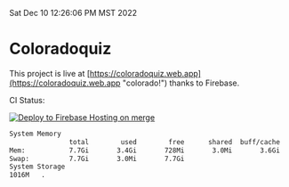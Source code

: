 Sat Dec 10 12:26:06 PM MST 2022

# Coloradoquiz


This project is live at [https://coloradoquiz.web.app](https://coloradoquiz.web.app "colorado!") thanks to Firebase.

CI Status: 

[![Deploy to Firebase Hosting on merge](https://github.com/teamkushal/coloradoquiz/actions/workflows/firebase-hosting-merge.yml/badge.svg)](https://github.com/teamkushal/coloradoquiz/actions/workflows/firebase-hosting-merge.yml)

```bash
System Memory
               total        used        free      shared  buff/cache   available
Mem:           7.7Gi       3.4Gi       728Mi       3.0Mi       3.6Gi       3.8Gi
Swap:          7.7Gi       3.0Mi       7.7Gi
System Storage
1016M	.
```
```bash
